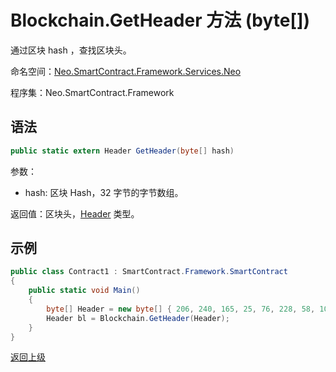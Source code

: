 # Blockchain.GetHeader 方法 (byte[])

通过区块 hash ，查找区块头。

命名空间：[Neo.SmartContract.Framework.Services.Neo](../../neo.md)

程序集：Neo.SmartContract.Framework

## 语法

```c#
public static extern Header GetHeader(byte[] hash)
```

参数：
- hash: 区块 Hash，32 字节的字节数组。

返回值：区块头，[Header](../Header.md) 类型。

## 示例

```c#
public class Contract1 : SmartContract.Framework.SmartContract
{
    public static void Main()
    {
        byte[] Header = new byte[] { 206, 240, 165, 25, 76, 228, 58, 100, 117, 184, 213, 171, 61, 96, 34, 234, 129, 116, 60, 232, 71, 11, 231, 143, 195, 123, 5, 190, 250, 182, 14, 152 };
        Header bl = Blockchain.GetHeader(Header);
    }
}
```



[返回上级](../Blockchain.md)